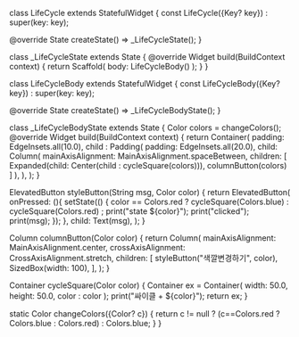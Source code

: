 



class LifeCycle extends StatefulWidget {
  const LifeCycle({Key? key}) : super(key: key);

  @override
  State<LifeCycle> createState() => _LifeCycleState();
}

class _LifeCycleState extends State<LifeCycle> {
  @override
  Widget build(BuildContext context) {
    return Scaffold(
      body: LifeCycleBody()
    );
  }
}

class LifeCycleBody extends StatefulWidget {
  const LifeCycleBody({Key? key}) : super(key: key);

  @override
  State<LifeCycleBody> createState() => _LifeCycleBodyState();
}

class _LifeCycleBodyState extends State<LifeCycleBody> {
  Color colors = changeColors();
  @override
  Widget build(BuildContext context) {
    return Container(
      padding: EdgeInsets.all(10.0),
      child :
        Padding(
          padding: EdgeInsets.all(20.0),
          child:
            Column(
              mainAxisAlignment: MainAxisAlignment.spaceBetween,
              children: [
                Expanded(child: Center(child : cycleSquare(colors))),
                columnButton(colors)
            ]
          ),
        ),
    );
  }

  ElevatedButton styleButton(String msg, Color color) {
    return ElevatedButton(
      onPressed: (){
        setState(() {
          color == Colors.red ? cycleSquare(Colors.blue) : cycleSquare(Colors.red) ;
          print("state ${color}");
          print("clicked");
          print(msg);
        });
      },
      child: Text(msg),
    );
  }

  Column columnButton(Color color) {
    return Column(
      mainAxisAlignment: MainAxisAlignment.center,
      crossAxisAlignment: CrossAxisAlignment.stretch,
      children: [
        styleButton("색깔변경하기", color),
        SizedBox(width: 100),
      ],
    );
  }

  Container cycleSquare(Color color) {
    Container ex = Container(
        width: 50.0,
        height: 50.0,
        color : color
    );
    print("싸이클 + ${color}");
    return ex;
  }

  static Color changeColors({Color? c}) {
    return c != null ? (c==Colors.red ? Colors.blue : Colors.red) : Colors.blue;
  }
}
